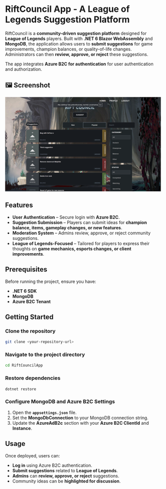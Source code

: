 # **RiftCouncil App - A League of Legends Suggestion Platform**

RiftCouncil is a **community-driven suggestion platform** designed for **League of Legends** players. Built with **.NET 6 Blazor WebAssembly** and **MongoDB**, the application allows users to **submit suggestions** for game improvements, champion balances, or quality-of-life changes. Administrators can then **review, approve, or reject** these suggestions. 

The app integrates **Azure B2C for authentication** for user authentication and authorization.

## 🖼️ Screenshot
![RiftCouncil Screenshot](/RiftCouncilAppUI/wwwroot/images/rifcouncil.png)

## **Features**
- **User Authentication** – Secure login with **Azure B2C**.
- **Suggestion Submission** – Players can submit ideas for **champion balance, items, gameplay changes, or new features**.
- **Moderation System** – Admins review, approve, or reject community suggestions.
- **League of Legends-Focused** – Tailored for players to express their thoughts on **game mechanics, esports changes, or client improvements**.

## **Prerequisites**
Before running the project, ensure you have:
- **.NET 6 SDK**
- **MongoDB**
- **Azure B2C Tenant**

## **Getting Started**
### **Clone the repository**
```bash
git clone <your-repository-url>
```

### **Navigate to the project directory**
```bash
cd RiftCouncilApp
```

### **Restore dependencies**
```bash
dotnet restore
```

### **Configure MongoDB and Azure B2C Settings**
1. Open the **`appsettings.json`** file.
2. Set the **MongoDbConnection** to your MongoDB connection string.
3. Update the **AzureAdB2c** section with your **Azure B2C ClientId** and **Instance**.

## **Usage**
Once deployed, users can:
- **Log in** using Azure B2C authentication.
- **Submit suggestions** related to **League of Legends**.
- **Admins** can **review, approve, or reject** suggestions.
- Community ideas can be **highlighted for discussion**.

